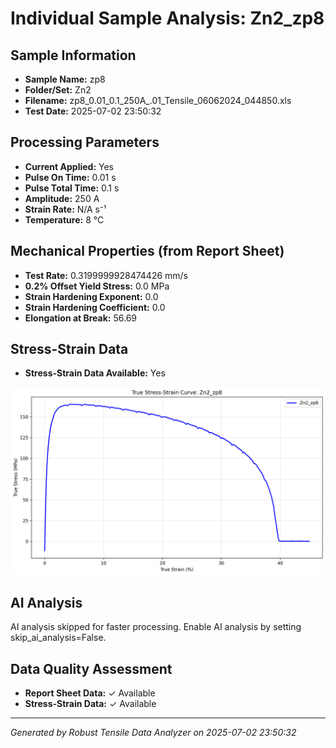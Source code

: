 # Individual Sample Analysis: Zn2_zp8

## Sample Information
- **Sample Name:** zp8
- **Folder/Set:** Zn2
- **Filename:** zp8_0.01_0.1_250A_.01_Tensile_06062024_044850.xls
- **Test Date:** 2025-07-02 23:50:32

## Processing Parameters
- **Current Applied:** Yes
- **Pulse On Time:** 0.01 s
- **Pulse Total Time:** 0.1 s
- **Amplitude:** 250 A
- **Strain Rate:** N/A s⁻¹
- **Temperature:** 8 °C

## Mechanical Properties (from Report Sheet)
- **Test Rate:** 0.3199999928474426 mm/s
- **0.2% Offset Yield Stress:** 0.0 MPa
- **Strain Hardening Exponent:** 0.0
- **Strain Hardening Coefficient:** 0.0
- **Elongation at Break:** 56.69

## Stress-Strain Data
- **Stress-Strain Data Available:** Yes

![Stress-Strain Curve](../individual_plots/plot_Zn2_zp8.png)

## AI Analysis

AI analysis skipped for faster processing. Enable AI analysis by setting skip_ai_analysis=False.

## Data Quality Assessment
- **Report Sheet Data:** ✓ Available
- **Stress-Strain Data:** ✓ Available

---
*Generated by Robust Tensile Data Analyzer on 2025-07-02 23:50:32*
